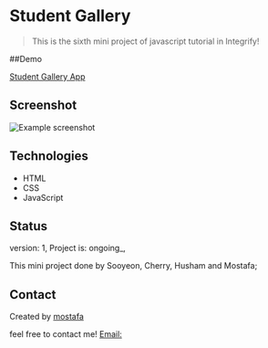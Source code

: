# Student Gallery

> This is the sixth mini project of javascript tutorial in Integrify!

##Demo

[Student Gallery App](https://mostafain.github.io/studentsGallery_miniProject/photoGalleryIndex.html)

## Screenshot

![Example screenshot](studentGalleryScreenshot.png)

## Technologies

- HTML
- CSS
- JavaScript

## Status
version: 1,
Project is: ongoing_,

 This mini project done by Sooyeon, Cherry, Husham and Mostafa;

## Contact

Created by [mostafa](https://github.mostafaIn.com) 

feel free to contact me!
[Email:](mostafa.hazareh@integrify.io)
